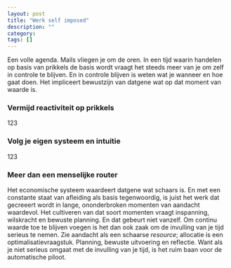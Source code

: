 ```yaml
---
layout: post
title: "Werk self imposed"
description: ""
category:
tags: []
---
```


Een volle agenda. Mails vliegen je om de oren. In een tijd waarin handelen op basis van prikkels de basis wordt vraagt het steeds meer van je om zelf in controle te blijven. En in controle blijven is weten wat je wanneer en hoe gaat doen. Het impliceert bewustzijn van datgene wat op dat moment van waarde is.

### Vermijd reactiviteit op prikkels
123

### Volg je eigen systeem en intuitie
123

### Meer dan een menselijke router
Het economische systeem waardeert datgene wat schaars is. En met een constante staat van afleiding als basis tegenwoordig, is juist het werk dat gecreeert wordt in lange, ononderbroken momenten van aandacht waardevol. Het cultiveren van dat soort momenten vraagt inspanning, wilskracht en bewuste planning. En dat gebeurt niet vanzelf. Om continu waarde toe te blijven voegen is het dan ook zaak om de invulling van je tijd serieus te nemen. Zie aandacht als een schaarse *resource*; allocatie is een optimalisatievraagstuk. Planning, bewuste uitvoering en reflectie. Want als je niet serieus omgaat met de invulling van je tijd, is het ruim baan voor de automatische piloot.
